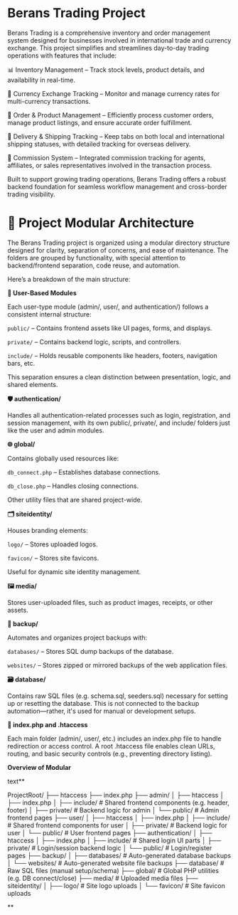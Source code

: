 # Berans Trading Project

Berans Trading is a comprehensive inventory and order management system designed for businesses involved in international trade and currency exchange. This project simplifies and streamlines day-to-day trading operations with features that include:

📊 Inventory Management – Track stock levels, product details, and availability in real-time.

💱 Currency Exchange Tracking – Monitor and manage currency rates for multi-currency transactions.

🛒 Order & Product Management – Efficiently process customer orders, manage product listings, and ensure accurate order fulfillment.

🚚 Delivery & Shipping Tracking – Keep tabs on both local and international shipping statuses, with detailed tracking for overseas delivery.

💼 Commission System – Integrated commission tracking for agents, affiliates, or sales representatives involved in the transaction process.

Built to support growing trading operations, Berans Trading offers a robust backend foundation for seamless workflow management and cross-border trading visibility.

# 📁 Project Modular Architecture

The Berans Trading project is organized using a modular directory structure designed for clarity, separation of concerns, and ease of maintenance. The folders are grouped by functionality, with special attention to backend/frontend separation, code reuse, and automation.

Here’s a breakdown of the main structure:

**🔐 User-Based Modules**

Each user-type module (admin/, user/, and authentication/) follows a consistent internal structure:

`public/` – Contains frontend assets like UI pages, forms, and displays.

`private/` – Contains backend logic, scripts, and controllers.

`include/` – Holds reusable components like headers, footers, navigation bars, etc.

This separation ensures a clean distinction between presentation, logic, and shared elements.

**🛡️ authentication/**

Handles all authentication-related processes such as login, registration, and session management, with its own public/, private/, and include/ folders just like the user and admin modules.

**🌐 global/**

Contains globally used resources like:

`db_connect.php` – Establishes database connections.

`db_close.php` – Handles closing connections.

Other utility files that are shared project-wide.

**🗂️ siteidentity/**

Houses branding elements:

`logo/` – Stores uploaded logos.

`favicon/` – Stores site favicons.

Useful for dynamic site identity management.

**🖼️ media/**

Stores user-uploaded files, such as product images, receipts, or other assets.

**💾 backup/**

Automates and organizes project backups with:

`databases/` – Stores SQL dump backups of the database.

`websites/` – Stores zipped or mirrored backups of the web application files.

**🗃️ database/**

Contains raw SQL files (e.g. schema.sql, seeders.sql) necessary for setting up or resetting the database. This is not connected to the backup automation—rather, it's used for manual or development setups.

**📄 index.php and .htaccess**

Each main folder (admin/, user/, etc.) includes an index.php file to handle redirection or access control.
A root .htaccess file enables clean URLs, routing, and basic security controls (e.g., preventing directory listing).

**Overview of Modular**


text**

ProjectRoot/
├── htaccess
├── index.php
├── admin/
│   ├── htaccess
│   ├── index.php
│   ├── include/         # Shared frontend components (e.g. header, footer)
│   ├── private/         # Backend logic for admin
│   └── public/          # Admin frontend pages
├── user/
│   ├── htaccess
│   ├── index.php
│   ├── include/         # Shared frontend components for user
│   ├── private/         # Backend logic for user
│   └── public/          # User frontend pages
├── authentication/
│   ├── htaccess
│   ├── index.php
│   ├── include/         # Shared login UI parts
│   ├── private/         # Login/session backend logic
│   └── public/          # Login/register pages
├── backup/
│   ├── databases/       # Auto-generated database backups
│   └── websites/        # Auto-generated website file backups
├── database/            # Raw SQL files (manual setup/schema)
├── global/              # Global PHP utilities (e.g. DB connect/close)
├── media/               # Uploaded media files
├── siteidentity/
│   ├── logo/            # Site logo uploads
│   └── favicon/         # Site favicon uploads

**









